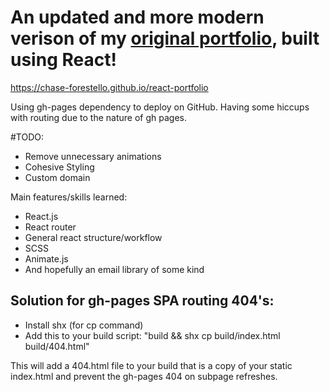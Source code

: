 # An updated and more modern verison of my [original portfolio], built using React!

https://chase-forestello.github.io/react-portfolio

Using gh-pages dependency to deploy on GitHub. Having some hiccups with routing due to the nature of gh pages.

#TODO:

<ul>
  <li>Remove unnecessary animations</li>
  <li>Cohesive Styling</li>
  <li>Custom domain</li>
</ul>

Main features/skills learned:

<ul>
  <li>React.js</li>
  <li>React router</li>
  <li>General react structure/workflow</li>
  <li>SCSS</li>
  <li>Animate.js</li>
  <li>And hopefully an email library of some kind</li>
</ul>

## Solution for gh-pages SPA routing 404's:
<ul>
  <li>Install shx (for cp command)</li>
  <li>Add this to your build script: "build && shx cp build/index.html build/404.html"</li>
</ul>
This will add a 404.html file to your build that is a copy of your static index.html and prevent the gh-pages 404 on subpage refreshes. 

[original portfolio]: https://chase-forestello.github.io/portfolio/
